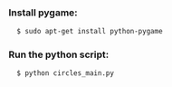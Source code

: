 ### Install pygame:

```bash
  $ sudo apt-get install python-pygame
```

### Run the python script:

```bash
  $ python circles_main.py
```
